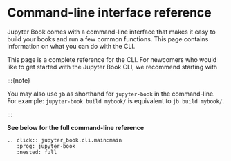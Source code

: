 # Command-line interface reference

Jupyter Book comes with a command-line interface that makes it easy to
build your books and run a few common functions. This page contains information
on what you can do with the CLI.

This page is a complete reference for the CLI. For newcomers who would like to
get started with the Jupyter Book CLI, we recommend starting with [](../tutorials/start/overview.md)

:::{note}

You may also use ``jb`` as shorthand for ``jupyter-book`` in the command-line.
For example: `jupyter-book build mybook/` is equivalent to ``jb build mybook/``.

:::

**See below for the full command-line reference**

```{eval-rst}
.. click:: jupyter_book.cli.main:main
   :prog: jupyter-book
   :nested: full
```
